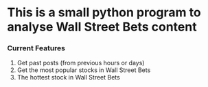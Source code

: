 # This is a small python program to analyse Wall Street Bets content 

### Current Features
1. Get past posts (from previous hours or days)
2. Get the most popular stocks in Wall Street Bets
3. The hottest stock in Wall Street Bets

